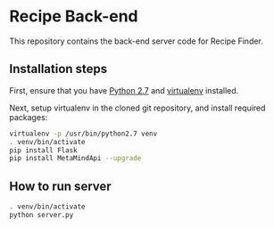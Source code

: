 # Recipe Back-end
This repository contains the back-end server code for Recipe Finder.

## Installation steps

First, ensure that you have [Python 2.7](https://www.python.org/) and [virtualenv](http://virtualenv.readthedocs.org/en/latest/installation.html) installed.

Next, setup virtualenv in the cloned git repository, and install required packages:

```bash
virtualenv -p /usr/bin/python2.7 venv
. venv/bin/activate
pip install Flask
pip install MetaMindApi --upgrade
```

## How to run server

```bash
. venv/bin/activate
python server.py
```
